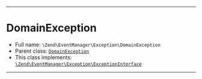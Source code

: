 ***

# DomainException

* Full name: `\Zend\EventManager\Exception\DomainException`
* Parent class: [`DomainException`](../../../DomainException.md)
* This class implements:
  [`\Zend\EventManager\Exception\ExceptionInterface`](./ExceptionInterface.md)

***

